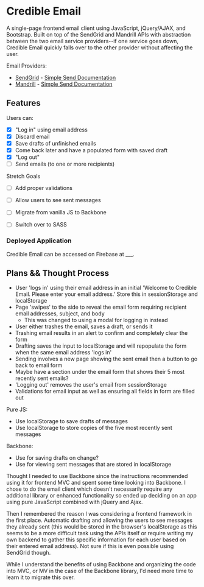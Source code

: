# Credible Email
A single-page frontend email client using JavaScript, jQuery/AJAX, and Bootstrap. Built on top of the SendGrid and Mandrill APIs with abstraction between the two email service providers--if one service goes down, Credible Email quickly falls over to the other provider without affecting the user.

Email Providers:

* [SendGrid](https://sendgrid.com/user/signup) - [Simple Send Documentation](https://sendgrid.com/docs/API_Reference/Web_API/mail.html)
* [Mandrill](https://mandrillapp.com) - [Simple Send Documentation](https://mandrillapp.com/api/docs/messages.JSON.html#method-send)

## Features
Users can:

- [X] "Log in" using email address
- [X] Discard email
- [X] Save drafts of unfinished emails
- [X] Come back later and have a populated form with saved draft
- [X] "Log out"
- [ ] Send emails (to one or more recipients)

Stretch Goals
- [ ] Add proper validations
- [ ] Allow users to see sent messages
- [ ] Migrate from vanilla JS to Backbone
- [ ] Switch over to SASS


### Deployed Application
Credible Email can be accessed on Firebase at ___.


## Plans && Thought Process
- User 'logs in' using their email address in an initial 'Welcome to Credible Email. Please enter your email address.' Store this in sessionStorage and localStorage
- Page 'swipes' to the side to reveal the email form requiring recipient email addresses, subject, and body
  - This was changed to using a modal for logging in instead
- User either trashes the email, saves a draft, or sends it
- Trashing email results in an alert to confirm and completely clear the form
- Drafting saves the input to localStorage and will repopulate the form when the same email address 'logs in'
- Sending involves a new page showing the sent email then a button to go back to email form
- Maybe have a section under the email form that shows their 5 most recently sent emails?
- 'Logging out' removes the user's email from sessionStorage
- Validations for email input as well as ensuring all fields in form are filled out

Pure JS:
- Use localStorage to save drafts of messages
- Use localStorage to store copies of the five most recently sent messages

Backbone:
- Use for saving drafts on change?
- Use for viewing sent messages that are stored in localStorage

Thought I needed to use Backbone since the instructions recommended using it for frontend MVC and spent some time looking into Backbone. I chose to do the email client which doesn't necessarily require any additional library or enhanced functionality so ended up deciding on an app using pure JavaScript combined with jQuery and Ajax.

Then I remembered the reason I was considering a frontend framework in the first place. Automatic drafting and allowing the users to see messages they already sent (this would be stored in the browser's localStorage as this seems to be a more difficult task using the APIs itself or require writing my own backend to gather this specific information for each user based on their entered email address). Not sure if this is even possible using SendGrid though.

While I understand the benefits of using Backbone and organizing the code into MVC, or MV in the case of the Backbone library, I'd need more time to learn it to migrate this over.



<!-- Keep solution as simple as possible
Clean UI
make app work correctly
last one is *document detailed thought process -->

<!-- Need to fix issue with popover showing up on valid input after entering invalid input -->
<!-- Need to fix issue of page refresh and clearing populated form -->